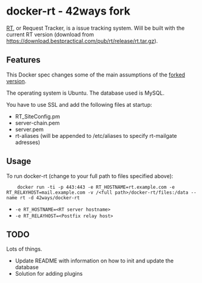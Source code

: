 # docker-rt - 42ways fork

[RT](https://www.bestpractical.com/rt/), or Request Tracker, is a issue tracking system. Will be built with the current RT version (download from https://download.bestpractical.com/pub/rt/release/rt.tar.gz).

## Features

This Docker spec changes some of the main assumptions of the [forked version](https://github.com/reuteras/docker-rt).

The operating system is Ubuntu. The database used is MySQL.

You have to use SSL and add the following files at startup:

* RT_SiteConfig.pm
* server-chain.pem
* server.pem
* rt-aliases (will be appended to /etc/aliases to specify rt-mailgate adresses)

## Usage

To run docker-rt (change to your full path to files specified above):

        docker run -ti -p 443:443 -e RT_HOSTNAME=rt.example.com -e RT_RELAYHOST=mail.example.com -v /<full path>/docker-rt/files:/data --name rt -d 42ways/docker-rt

* `-e RT_HOSTNAME=<RT server hostname>`
* `-e RT_RELAYHOST=<Postfix relay host>`

## TODO
Lots of things.

* Update README with information on how to init and update the database
* Solution for adding plugins
